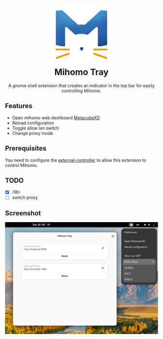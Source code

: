 <h1 align="center">
  <img src="images/Meta.png" alt="Meta" width="200">
  <br>Mihomo Tray<br>
</h1>

<div align="center">A gnome shell extension that creates an indicator in the top bar for easily controlling Mihomo.</div>

## Features
- Open mihomo web dashboard [MetacubeXD](https://github.com/MetaCubeX/metacubexd)
- Reload configuration
- Toggle allow lan switch
- Change proxy mode

## Prerequisites

You need to configure the [external-controller](https://wiki.metacubex.one/en/config/general/#external-control-api) to allow this extension to control Mihomo. 

## TODO
- [x] i18n
- [ ] switch proxy

## Screenshot

![Screenshot](images//screenshot.png)
